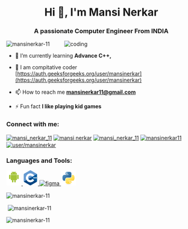 <h1 align="center">Hi 👋, I'm Mansi Nerkar</h1>
<h3 align="center">A passionate Computer Engineer From INDIA</h3>
<img align="right" alt="coding" width="350" src="https://i0.wp.com/booleanstrings.com/wp-content/uploads/2023/01/braingain_a_smart_woman_applying_online_for_jobs_as_a_software__019ed466-97c9-4c2e-87ac-4d9ccd705642.png?ssl=1">
<p align="left"> 
 <img src="https://komarev.com/ghpvc/?username=mansinerkar-11&label=Profile%20views&color=0e75b6&style=flat" alt="mansinerkar-11" /> </p>

- 🌱 I’m currently learning **Advance C++,**

- 📝 I am compitative coder [https://auth.geeksforgeeks.org/user/mansinerkar](https://auth.geeksforgeeks.org/user/mansinerkar)

- 📫 How to reach me **mansinerkar11@gmail.com**

- ⚡ Fun fact **I like playing kid games**

<h3 align="left">Connect with me:</h3>
<p align="left">
<a href="https://twitter.com/mansi_nerkar_11" target="blank"><img align="center" src="https://raw.githubusercontent.com/rahuldkjain/github-profile-readme-generator/master/src/images/icons/Social/twitter.svg" alt="mansi_nerkar_11" height="30" width="40" /></a>
<a href="https://linkedin.com/in/mansi nerkar" target="blank"><img align="center" src="https://raw.githubusercontent.com/rahuldkjain/github-profile-readme-generator/master/src/images/icons/Social/linked-in-alt.svg" alt="mansi nerkar" height="30" width="40" /></a>
<a href="https://instagram.com/mansi_nerkar_11" target="blank"><img align="center" src="https://raw.githubusercontent.com/rahuldkjain/github-profile-readme-generator/master/src/images/icons/Social/instagram.svg" alt="mansi_nerkar_11" height="30" width="40" /></a>
<a href="https://www.codechef.com/users/mansinerkar11" target="blank"><img align="center" src="https://cdn.jsdelivr.net/npm/simple-icons@3.1.0/icons/codechef.svg" alt="mansinerkar11" height="30" width="40" /></a>
<a href="https://auth.geeksforgeeks.org/user/user/mansinerkar" target="blank"><img align="center" src="https://raw.githubusercontent.com/rahuldkjain/github-profile-readme-generator/master/src/images/icons/Social/geeks-for-geeks.svg" alt="user/mansinerkar" height="30" width="40" /></a>
</p>

<h3 align="left">Languages and Tools:</h3>
<p align="left"> <a href="https://developer.android.com" target="_blank" rel="noreferrer"> <img src="https://raw.githubusercontent.com/devicons/devicon/master/icons/android/android-original-wordmark.svg" alt="android" width="40" height="40"/> </a> <a href="https://www.w3schools.com/cpp/" target="_blank" rel="noreferrer"> <img src="https://raw.githubusercontent.com/devicons/devicon/master/icons/cplusplus/cplusplus-original.svg" alt="cplusplus" width="40" height="40"/> </a> <a href="https://www.figma.com/" target="_blank" rel="noreferrer"> <img src="https://www.vectorlogo.zone/logos/figma/figma-icon.svg" alt="figma" width="40" height="40"/> </a> <a href="https://www.python.org" target="_blank" rel="noreferrer"> <img src="https://raw.githubusercontent.com/devicons/devicon/master/icons/python/python-original.svg" alt="python" width="40" height="40"/> </a> </p>

<p><img align="center" src="https://github-readme-stats.vercel.app/api/top-langs?username=mansinerkar-11&show_icons=true&locale=en&layout=compact" alt="mansinerkar-11" /></p>

<p>&nbsp;<img align="center" src="https://github-readme-stats.vercel.app/api?username=mansinerkar-11&show_icons=true&locale=en" alt="mansinerkar-11" /></p>

<p><img align="center" src="https://github-readme-streak-stats.herokuapp.com/?user=mansinerkar-11&" alt="mansinerkar-11" /></p>
